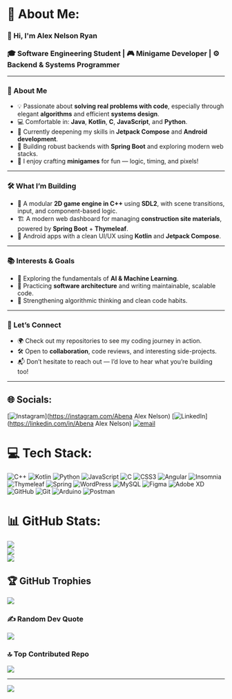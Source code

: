 # 💫 About Me:
### 👋 Hi, I'm Alex Nelson Ryan<br><br>🎓 Software Engineering Student | 🎮 Minigame Developer | ⚙️ Backend & Systems Programmer

---

### 🚀 About Me
- 💡 Passionate about **solving real problems with code**, especially through elegant **algorithms** and efficient **systems design**.
- 💻 Comfortable in: **Java**, **Kotlin**, **C**, **JavaScript**, and **Python**.
- 🧠 Currently deepening my skills in **Jetpack Compose** and **Android development**.
- 🧱 Building robust backends with **Spring Boot** and exploring modern web stacks.
- 🎲 I enjoy crafting **minigames** for fun — logic, timing, and pixels!
  
---

### 🛠 What I’m Building
- 🧩 A modular **2D game engine in C++** using **SDL2**, with scene transitions, input, and component-based logic.
- 🏗️ A modern web dashboard for managing **construction site materials**, powered by **Spring Boot** + **Thymeleaf**.
- 📱 Android apps with a clean UI/UX using **Kotlin** and **Jetpack Compose**.

---

### 📚 Interests & Goals
  - 🤖 Exploring the fundamentals of **AI & Machine Learning**.
  - 🔧 Practicing **software architecture** and writing maintainable, scalable code.
  - 🧠 Strengthening algorithmic thinking and clean code habits.

---

### 🤝 Let’s Connect
  - 🌍 Check out my repositories to see my coding journey in action.
  - 🛠 Open to **collaboration**, code reviews, and interesting side-projects.
  - 📬 Don’t hesitate to reach out — I’d love to hear what you’re building too!

---
  
## 🌐 Socials:
[![Instagram](https://img.shields.io/badge/Instagram-%23E4405F.svg?logo=Instagram&logoColor=white)](https://instagram.com/Abena Alex Nelson) [![LinkedIn](https://img.shields.io/badge/LinkedIn-%230077B5.svg?logo=linkedin&logoColor=white)](https://linkedin.com/in/Abena Alex Nelson) [![email](https://img.shields.io/badge/Email-D14836?logo=gmail&logoColor=white)](mailto:alex.nelson.bryan@gmail.com) 

# 💻 Tech Stack:
![C++](https://img.shields.io/badge/c++-%2300599C.svg?style=flat&logo=c%2B%2B&logoColor=white) ![Kotlin](https://img.shields.io/badge/kotlin-%237F52FF.svg?style=flat&logo=kotlin&logoColor=white) ![Python](https://img.shields.io/badge/python-3670A0?style=flat&logo=python&logoColor=ffdd54) ![JavaScript](https://img.shields.io/badge/javascript-%23323330.svg?style=flat&logo=javascript&logoColor=%23F7DF1E) ![C](https://img.shields.io/badge/c-%2300599C.svg?style=flat&logo=c&logoColor=white) ![CSS3](https://img.shields.io/badge/css3-%231572B6.svg?style=flat&logo=css3&logoColor=white) ![Angular](https://img.shields.io/badge/angular-%23DD0031.svg?style=flat&logo=angular&logoColor=white) ![Insomnia](https://img.shields.io/badge/Insomnia-black?style=flat&logo=insomnia&logoColor=5849BE) ![Thymeleaf](https://img.shields.io/badge/Thymeleaf-%23005C0F.svg?style=flat&logo=Thymeleaf&logoColor=white) ![Spring](https://img.shields.io/badge/spring-%236DB33F.svg?style=flat&logo=spring&logoColor=white) ![WordPress](https://img.shields.io/badge/WordPress-%23117AC9.svg?style=flat&logo=WordPress&logoColor=white) ![MySQL](https://img.shields.io/badge/mysql-4479A1.svg?style=flat&logo=mysql&logoColor=white) ![Figma](https://img.shields.io/badge/figma-%23F24E1E.svg?style=flat&logo=figma&logoColor=white) ![Adobe XD](https://img.shields.io/badge/Adobe%20XD-470137?style=flat&logo=Adobe%20XD&logoColor=#FF61F6) ![GitHub](https://img.shields.io/badge/github-%23121011.svg?style=flat&logo=github&logoColor=white) ![Git](https://img.shields.io/badge/git-%23F05033.svg?style=flat&logo=git&logoColor=white) ![Arduino](https://img.shields.io/badge/-Arduino-00979D?style=flat&logo=Arduino&logoColor=white) ![Postman](https://img.shields.io/badge/Postman-FF6C37?style=flat&logo=postman&logoColor=white)
# 📊 GitHub Stats:
![](https://github-readme-stats.vercel.app/api?username=NinjaShadowBoy&theme=shadow_blue&hide_border=false&include_all_commits=true&count_private=true)<br/>
![](https://nirzak-streak-stats.vercel.app/?user=NinjaShadowBoy&theme=shadow_blue&hide_border=false)<br/>
![](https://github-readme-stats.vercel.app/api/top-langs/?username=NinjaShadowBoy&theme=shadow_blue&hide_border=false&include_all_commits=true&count_private=true&layout=compact)

## 🏆 GitHub Trophies
![](https://github-profile-trophy.vercel.app/?username=NinjaShadowBoy&theme=shadow_blue&no-frame=false&no-bg=true&margin-w=4)

### ✍️ Random Dev Quote
![](https://quotes-github-readme.vercel.app/api?type=horizontal&theme=radical)

### 🔝 Top Contributed Repo
![](https://github-contributor-stats.vercel.app/api?username=NinjaShadowBoy&limit=5&theme=dark&combine_all_yearly_contributions=true)

---
[![](https://visitcount.itsvg.in/api?id=NinjaShadowBoy&icon=0&color=0)](https://visitcount.itsvg.in)

<!-- Proudly created with GPRM ( https://gprm.itsvg.in ) -->
